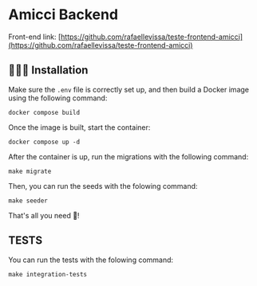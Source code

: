 # Amicci Backend

Front-end link: [https://github.com/rafaellevissa/teste-frontend-amicci](https://github.com/rafaellevissa/teste-frontend-amicci)

## 👨🏻‍🔧 Installation

Make sure the `.env` file is correctly set up, and then build a Docker image using the following command:

```
docker compose build
```

Once the image is built, start the container:

```
docker compose up -d
```

After the container is up, run the migrations with the following command:

```
make migrate
```

Then, you can run the seeds with the folowing command:

```
make seeder
```

That's all you need 🎉!

## TESTS

You can run the tests with the folowing command:

```
make integration-tests
```
